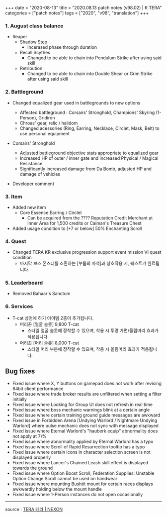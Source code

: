 +++
date = "2020-08-13"
title = "2020.08.13 patch notes (v98.02) | K TERA"
categories = ["patch notes"]
tags = ["2020", "v98", "translation"]
+++

### 1. August class balance
- Reaper
  - Shadow Step
    - Incerased phase through duration
  - Recall Scythes
    - Changed to be able to chain into Pendulum Strike after using said skill
  - Retribution
    - Changed to be able to chain into Double Shear or Grim Strike after using said skill

### 2. Battleground
- Changed equalized gear used in battlegrounds to new options
  - Affected battleground : Corsairs' Stronghold, Champions' Skyring (1-Person), Gridiron
  - Chroas' gear, relic / halidom
  - Changed acessories (Ring, Earring, Necklace, Circlet, Mask, Belt) to use personal equipment
- Corsairs' Stronghold
  - Adjusted battleground objective stats appropriate to equalized gear
  - Increased HP of outer / inner gate and increased Physical / Magical Resistance
  - Significantly increased damage from Da Bomb, adjusted HP and damage of vehicles

- Developer comment

### 3. Item
- Added new item
  - Core Essence Earring / Circlet
    - Can be acquired from the ???? Reputation Credit Merchant at Inner Area for 1,500 credits or Caiman's Treasure Chest
- Added usage condition to [+7 or below] 50% Enchanting Scroll

### 4. Quest
- Changed TERA KR exclusive progression support event mission VI quest condition
  - 마지막 보스 몬스터를 소환하는 [부름의 마석]과 상호작용 시, 퀘스트가 완료됩니다.

### 5. Leaderboard
- Removed Bahaar's Sanctum

### 6. Services
- T-cat 상점에 하기 아이템 2종이 추가됩니다.
  - 머리끈 [얼굴 슬롯] 9,800 T-cat
    - 스타일 얼굴 슬롯에 장착할 수 있으며, 착용 시 투명 가면/올림머리 효과가 적용됩니다.
  - 머리끈 [머리 슬롯] 8,000 T-cat
    - 스타일 머리 부분에 장착할 수 있으며, 착용 시 올림머리 효과가 적용됩니다.


## Bug fixes

- Fixed issue where X, Y buttons on gamepad does not work after revising 64bit client performance
- Fixed issue where trade broker results are unfiltered when setting a filter initially
- Fixed issue where Looking for Group UI does not refresh in real time
- Fixed issue where boss mechanic warnings blink at a certain angle
- Fixed issue where certain training ground guide messages are awkward
- Fixed issue in Forbidden Arena [Undying Warlord / Nightmare Undying Warlord] where pulse mechanic does not sync with message displayed
- Fixed issue where Eternal Warlord's "hauberk equip" abnormality does not apply at 7)%
- Fixed issue where abnormality applied by Eternal Warlord has a typo
- Fixed issue where Scroll of Rapid Resurrection tooltip has a typo
- Fixed issue where certain icons in character selection screen is not displayed properly
- Fixed issue where Lancer's Chained Leash skill effect is displayed towards the ground
- Fixed issue where Option Boost Scroll, Federation Supplies: Unstable Option Change Scroll cannot be used on handwear
- Fixed issue where mounting Bushtit mount for certain races displays awkwardly holding below the mount handle
- Fixed issue where 1-Person instances do not open occasionally

----

source : [TERA 테라 | NEXON](http://tera.nexon.com/news/update/view.aspx?n4articlesn=446)
